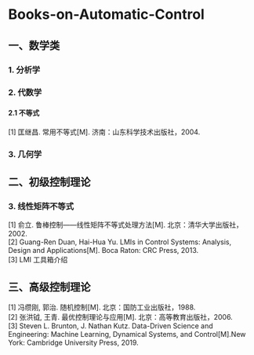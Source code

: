 # Books-on-Automatic-Control

## 一、数学类
### 1. 分析学
### 2. 代数学
#### 2.1 不等式
[1] 匡继昌. 常用不等式[M]. 济南：山东科学技术出版社，2004.

### 3. 几何学

## 二、初级控制理论
### 3. 线性矩阵不等式
[1] 俞立. 鲁棒控制——线性矩阵不等式处理方法[M]. 北京：清华大学出版社，2002.  
[2] Guang-Ren Duan, Hai-Hua Yu. LMIs in Control Systems: Analysis, Design and Applications[M]. Boca Raton: CRC Press, 2013.   
[3] LMI 工具箱介绍
## 三、高级控制理论
[1] 冯缵刚, 郭治. 随机控制[M]. 北京：国防工业出版社，1988.  
[2] 张洪钺, 王青. 最优控制理论与应用[M]. 北京：高等教育出版社，2006.  
[3] Steven L. Brunton, J. Nathan Kutz. Data-Driven Science and Engineering: Machine Learning, Dynamical Systems, and Control[M].New York: Cambridge University Press, 2019.
